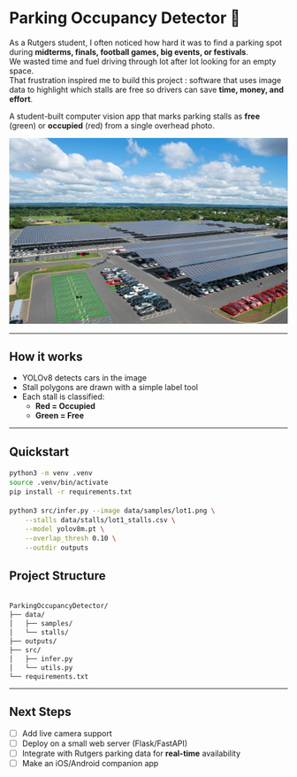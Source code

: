 # Parking Occupancy Detector 🚗
As a Rutgers student, I often noticed how hard it was to find a parking spot during **midterms, finals, football games, big events, or festivals**.  
We wasted time and fuel driving through lot after lot looking for an empty space.  
That frustration inspired me to build this project : software that uses image data to highlight which stalls are free so drivers can save **time, money, and effort**.


A student-built computer vision app that marks parking stalls as **free** (green) or **occupied** (red) from a single overhead photo.

![Sample result](outputs/lot1_annotated.png)

---

## How it works
- YOLOv8 detects cars in the image  
- Stall polygons are drawn with a simple label tool  
- Each stall is classified:
  - **Red = Occupied**
  - **Green = Free**

---

## Quickstart
```bash
python3 -m venv .venv
source .venv/bin/activate
pip install -r requirements.txt

python3 src/infer.py --image data/samples/lot1.png \
    --stalls data/stalls/lot1_stalls.csv \
    --model yolov8m.pt \
    --overlap_thresh 0.10 \
    --outdir outputs
```
## Project Structure
```

ParkingOccupancyDetector/
├── data/
│   ├── samples/
│   └── stalls/
├── outputs/
├── src/
│   ├── infer.py
│   └── utils.py
└── requirements.txt
```

---

## Next Steps
- [ ] Add live camera support  
- [ ] Deploy on a small web server (Flask/FastAPI)  
- [ ] Integrate with Rutgers parking data for **real-time** availability  
- [ ] Make an iOS/Android companion app
